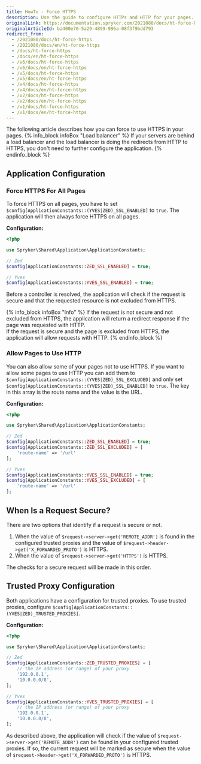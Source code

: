 ```yaml
---
title: HowTo - Force HTTPS
description: Use the guide to configure HTTPs and HTTP for your pages.
originalLink: https://documentation.spryker.com/2021080/docs/ht-force-https
originalArticleId: ba400e70-5a29-4899-996a-08f3f9bdd793
redirect_from:
  - /2021080/docs/ht-force-https
  - /2021080/docs/en/ht-force-https
  - /docs/ht-force-https
  - /docs/en/ht-force-https
  - /v6/docs/ht-force-https
  - /v6/docs/en/ht-force-https
  - /v5/docs/ht-force-https
  - /v5/docs/en/ht-force-https
  - /v4/docs/ht-force-https
  - /v4/docs/en/ht-force-https
  - /v2/docs/ht-force-https
  - /v2/docs/en/ht-force-https
  - /v1/docs/ht-force-https
  - /v1/docs/en/ht-force-https
---
```


The following article describes how you can force to use HTTPS in your pages.
{% info_block infoBox "Load balancer" %}
If your servers are behind a load balancer and the load balancer is doing the redirects from HTTP to HTTPS, you don't need to further configure the application.
{% endinfo_block %}

## Application Configuration
### Force HTTPS For All Pages
To force HTTPS on all pages, you have to set `$config[ApplicationConstants::(YVES|ZED)_SSL_ENABLED]` to `true`. The application will then always force HTTPS on all pages.

**Configuration:**

```php
<?php

use Spryker\Shared\Application\ApplicationConstants;

// Zed
$config[ApplicationConstants::ZED_SSL_ENABLED] = true;

// Yves
$config[ApplicationConstants::YVES_SSL_ENABLED] = true;
```

Before a controller is resolved, the application will check if the request is secure and that the requested resource is not excluded from HTTPS.

{% info_block infoBox "Info" %}
If the request is not secure and not excluded from HTTPS, the application will return a redirect response if the page was requested with HTTP.</br>If the request is secure and the page is excluded from HTTPS, the application will allow requests with HTTP.
{% endinfo_block %}

### Allow Pages to Use HTTP
You can also allow some of your pages not to use HTTPS. If you want to allow some pages to use HTTP you can add them to `$config[ApplicationConstants::(YVES|ZED)_SSL_EXCLUDED]` and only set `$config[ApplicationConstants::(YVES|ZED)_SSL_ENABLED]` to `true`. The
 key in this array is the route name and the value is the URL.

**Configuration:**

```php
<?php

use Spryker\Shared\Application\ApplicationConstants;

// Zed
$config[ApplicationConstants::ZED_SSL_ENABLED] = true;
$config[ApplicationConstants::ZED_SSL_EXCLUDED] = [
    'route-name' => '/url'
];

// Yves
$config[ApplicationConstants::YVES_SSL_ENABLED] = true;
$config[ApplicationConstants::YVES_SSL_EXCLUDED] = [
    'route-name' => '/url'
];
```

## When Is a Request Secure?
There are two options that identify if a request is secure or not.

1. When the value of `$request->server->get('REMOTE_ADDR')` is found in the configured trusted proxies and the value of `$request->header->get('X_FORWARDED_PROTO')` is HTTPS.
2. When the value of `$request->server->get('HTTPS')` is HTTPS.

The checks for a secure request will be made in this order.

## Trusted Proxy Configuration
Both applications have a configuration for trusted proxies. To use trusted proxies, configure `$config[ApplicationConstants::(YVES|ZED)_TRUSTED_PROXIES]`.

**Configuration:**

```php
<?php

use Spryker\Shared\Application\ApplicationConstants;

// Zed
$config[ApplicationConstants::ZED_TRUSTED_PROXIES] = [
    // the IP address (or range) of your proxy
    '192.0.0.1',
    '10.0.0.0/8',
];

// Yves
$config[ApplicationConstants::YVES_TRUSTED_PROXIES] = [
    // the IP address (or range) of your proxy
    '192.0.0.1',
    '10.0.0.0/8',
];
```

As described above, the application will check if the value of `$request->server->get('REMOTE_ADDR')` can be found in your configured trusted proxies. If so, the current request will be marked as secure when the value of `$request->header->get('X_FORWARDED_PROTO')` is HTTPS.
